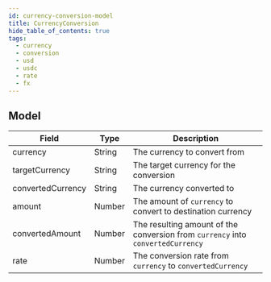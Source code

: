 ```yaml
---
id: currency-conversion-model
title: CurrencyConversion
hide_table_of_contents: true
tags:
  - currency
  - conversion
  - usd
  - usdc
  - rate
  - fx
---
```


## Model

| Field             | Type   | Description                                                                     |
|-------------------|--------|---------------------------------------------------------------------------------|
| currency          | String | The currency to convert from                                                    |
| targetCurrency    | String | The target currency for the conversion                                          |
| convertedCurrency | String | The currency converted to                                                       |
| amount            | Number | The amount of `currency` to convert to destination currency                     |
| convertedAmount   | Number | The resulting amount of the conversion from `currency` into `convertedCurrency` |
| rate              | Number | The conversion rate from `currency` to `convertedCurrency`                      |